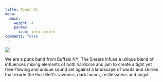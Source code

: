 ```yaml
---
title: About Us
menu:
  main:
    weight: 4
    params:
      icon: info-circle
comments: false
---
```

![](6.JPG)

We are a punk band from Buffalo NY, The Sneers infuse a unique blend of influences mixing elements of both hardcore and 
jam to  create a tight yet free-flowing and unique sound set against a landscape of words and stories that exude the 
Rust Belt's rawness, dark humor, restlessness and angst.